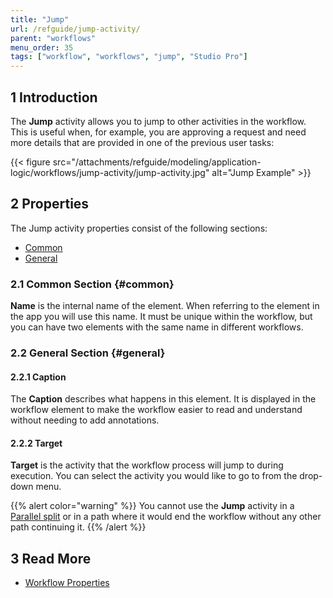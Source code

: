 ```yaml
---
title: "Jump"
url: /refguide/jump-activity/
parent: "workflows"
menu_order: 35
tags: ["workflow", "workflows", "jump", "Studio Pro"]
---
```


## 1 Introduction

The **Jump** activity allows you to jump to other activities in the workflow. This is useful when, for example, you are approving a request and need more details that are provided in one of the previous user tasks:

{{< figure src="/attachments/refguide/modeling/application-logic/workflows/jump-activity/jump-activity.jpg" alt="Jump Example" >}}

## 2 Properties

The Jump activity properties consist of the following sections:

* [Common](#common)
* [General](#general)

### 2.1 Common Section {#common}

**Name** is the internal name of the element. When referring to the element in the app you will use this name. It must be unique within the workflow, but you can have two elements with the same name in different workflows. 

### 2.2 General Section {#general}

#### 2.2.1 Caption

The **Caption** describes what happens in this element. It is displayed in the workflow element to make the workflow easier to read and understand without needing to add annotations.

#### 2.2.2 Target

**Target** is the activity that the workflow process will jump to during execution. You can select the activity you would like to go to from the drop-down menu. 

{{% alert color="warning" %}}
You cannot use the **Jump** activity in a [Parallel split](/refguide/parallel-split/) or in a path where it would end the workflow without any other path continuing it. 
{{% /alert %}}

## 3 Read More

* [Workflow Properties](/refguide/workflow-properties/)